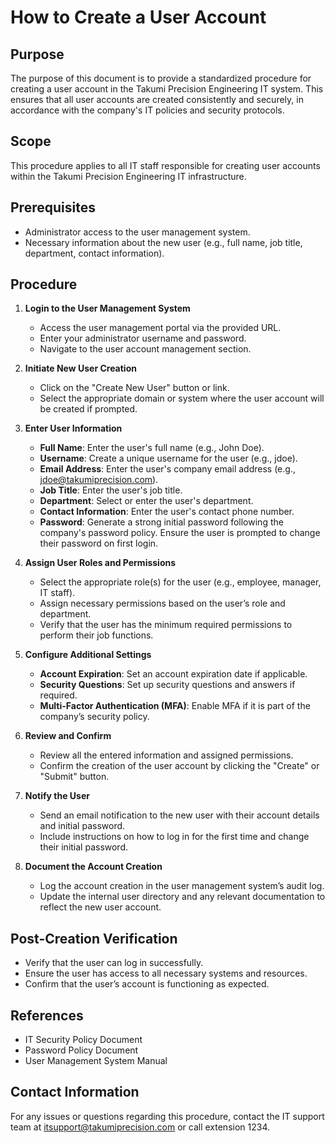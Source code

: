 # How to Create a User Account

## Purpose
The purpose of this document is to provide a standardized procedure for creating a user account in the Takumi Precision Engineering IT system. This ensures that all user accounts are created consistently and securely, in accordance with the company's IT policies and security protocols.

## Scope
This procedure applies to all IT staff responsible for creating user accounts within the Takumi Precision Engineering IT infrastructure.

## Prerequisites
- Administrator access to the user management system.
- Necessary information about the new user (e.g., full name, job title, department, contact information).

## Procedure

1. **Login to the User Management System**
    - Access the user management portal via the provided URL.
    - Enter your administrator username and password.
    - Navigate to the user account management section.

2. **Initiate New User Creation**
    - Click on the "Create New User" button or link.
    - Select the appropriate domain or system where the user account will be created if prompted.

3. **Enter User Information**
    - **Full Name**: Enter the user's full name (e.g., John Doe).
    - **Username**: Create a unique username for the user (e.g., jdoe).
    - **Email Address**: Enter the user's company email address (e.g., jdoe@takumiprecision.com).
    - **Job Title**: Enter the user's job title.
    - **Department**: Select or enter the user's department.
    - **Contact Information**: Enter the user's contact phone number.
    - **Password**: Generate a strong initial password following the company's password policy. Ensure the user is prompted to change their password on first login.

4. **Assign User Roles and Permissions**
    - Select the appropriate role(s) for the user (e.g., employee, manager, IT staff).
    - Assign necessary permissions based on the user’s role and department.
    - Verify that the user has the minimum required permissions to perform their job functions.

5. **Configure Additional Settings**
    - **Account Expiration**: Set an account expiration date if applicable.
    - **Security Questions**: Set up security questions and answers if required.
    - **Multi-Factor Authentication (MFA)**: Enable MFA if it is part of the company’s security policy.

6. **Review and Confirm**
    - Review all the entered information and assigned permissions.
    - Confirm the creation of the user account by clicking the "Create" or "Submit" button.

7. **Notify the User**
    - Send an email notification to the new user with their account details and initial password.
    - Include instructions on how to log in for the first time and change their initial password.

8. **Document the Account Creation**
    - Log the account creation in the user management system’s audit log.
    - Update the internal user directory and any relevant documentation to reflect the new user account.

## Post-Creation Verification
- Verify that the user can log in successfully.
- Ensure the user has access to all necessary systems and resources.
- Confirm that the user’s account is functioning as expected.

## References
- IT Security Policy Document
- Password Policy Document
- User Management System Manual

## Contact Information
For any issues or questions regarding this procedure, contact the IT support team at itsupport@takumiprecision.com or call extension 1234.
